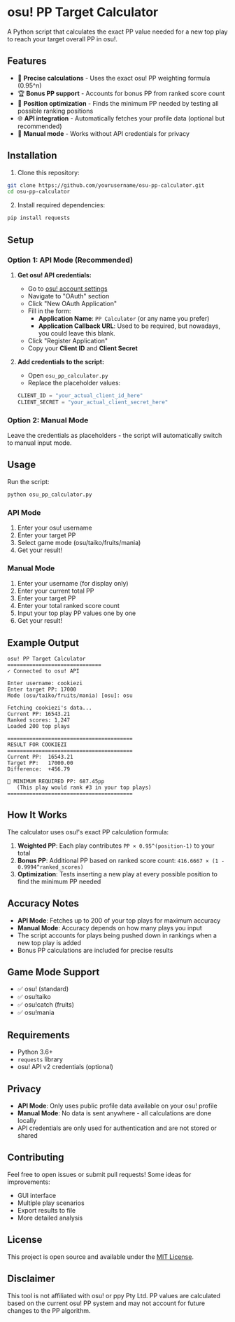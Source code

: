 # osu! PP Target Calculator

A Python script that calculates the exact PP value needed for a new top play to reach your target overall PP in osu!.

## Features

- 🎯 **Precise calculations** - Uses the exact osu! PP weighting formula (0.95^n)
- 🏆 **Bonus PP support** - Accounts for bonus PP from ranked score count
- 🔄 **Position optimization** - Finds the minimum PP needed by testing all possible ranking positions
- 🌐 **API integration** - Automatically fetches your profile data (optional but recommended)
- 📝 **Manual mode** - Works without API credentials for privacy

## Installation

1. Clone this repository:
```bash
git clone https://github.com/yourusername/osu-pp-calculator.git
cd osu-pp-calculator
```

2. Install required dependencies:
```bash
pip install requests
```

## Setup

### Option 1: API Mode (Recommended)

1. **Get osu! API credentials:**
   - Go to [osu! account settings](https://osu.ppy.sh/home/account/edit)
   - Navigate to "OAuth" section
   - Click "New OAuth Application"
   - Fill in the form:
     - **Application Name**: `PP Calculator` (or any name you prefer)
     - **Application Callback URL**: Used to be required, but nowadays, you could leave this blank.
   - Click "Register Application"
   - Copy your **Client ID** and **Client Secret**

2. **Add credentials to the script:**
   - Open `osu_pp_calculator.py`
   - Replace the placeholder values:
   ```python
   CLIENT_ID = "your_actual_client_id_here"
   CLIENT_SECRET = "your_actual_client_secret_here"
   ```

### Option 2: Manual Mode

Leave the credentials as placeholders - the script will automatically switch to manual input mode.

## Usage

Run the script:
```bash
python osu_pp_calculator.py
```

### API Mode
1. Enter your osu! username
2. Enter your target PP
3. Select game mode (osu/taiko/fruits/mania)
4. Get your result!

### Manual Mode
1. Enter your username (for display only)
2. Enter your current total PP
3. Enter your target PP
4. Enter your total ranked score count
5. Input your top play PP values one by one
6. Get your result!

## Example Output

```
osu! PP Target Calculator
==============================
✓ Connected to osu! API

Enter username: cookiezi
Enter target PP: 17000
Mode (osu/taiko/fruits/mania) [osu]: osu

Fetching cookiezi's data...
Current PP: 16543.21
Ranked scores: 1,247
Loaded 200 top plays

========================================
RESULT FOR COOKIEZI
========================================
Current PP:  16543.21
Target PP:   17000.00
Difference:  +456.79

🎯 MINIMUM REQUIRED PP: 687.45pp
   (This play would rank #3 in your top plays)
========================================
```

## How It Works

The calculator uses osu!'s exact PP calculation formula:

1. **Weighted PP**: Each play contributes `PP × 0.95^(position-1)` to your total
2. **Bonus PP**: Additional PP based on ranked score count: `416.6667 × (1 - 0.9994^ranked_scores)`
3. **Optimization**: Tests inserting a new play at every possible position to find the minimum PP needed

## Accuracy Notes

- **API Mode**: Fetches up to 200 of your top plays for maximum accuracy
- **Manual Mode**: Accuracy depends on how many plays you input
- The script accounts for plays being pushed down in rankings when a new top play is added
- Bonus PP calculations are included for precise results

## Game Mode Support

- ✅ osu! (standard)
- ✅ osu!taiko
- ✅ osu!catch (fruits)
- ✅ osu!mania

## Requirements

- Python 3.6+
- `requests` library
- osu! API v2 credentials (optional)

## Privacy

- **API Mode**: Only uses public profile data available on your osu! profile
- **Manual Mode**: No data is sent anywhere - all calculations are done locally
- API credentials are only used for authentication and are not stored or shared

## Contributing

Feel free to open issues or submit pull requests! Some ideas for improvements:

- GUI interface
- Multiple play scenarios
- Export results to file
- More detailed analysis

## License

This project is open source and available under the [MIT License](LICENSE).

## Disclaimer

This tool is not affiliated with osu! or ppy Pty Ltd. PP values are calculated based on the current osu! PP system and may not account for future changes to the PP algorithm.
